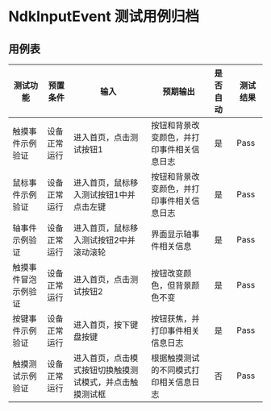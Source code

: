 # NdkInputEvent 测试用例归档

## 用例表

| 测试功能       | 预置条件       | 输入                           | 预期输出                  | 是否自动 | 测试结果 |
|------------| -------------- |------------------------------|-----------------------|:-----| -------- |
| 触摸事件示例验证   | 设备正常运行   | 进入首页，点击测试按钮1                 | 按钮和背景改变颜色，并打印事件相关信息日志 | 是    | Pass     |
| 鼠标事件示例验证   | 设备正常运行   | 进入首页，鼠标移入测试按钮1中并点击左键         | 按钮和背景改变颜色，并打印事件相关信息日志 | 是    | Pass     |
| 轴事件示例验证    | 设备正常运行   | 进入首页，鼠标移入测试按钮2中并滚动滚轮         | 界面显示轴事件相关信息           | 是    | Pass     |
| 触摸事件冒泡示例验证 | 设备正常运行   | 进入首页，点击测试按钮2                 | 按钮改变颜色，但背景颜色不变        | 是    | Pass     |
| 按键事件示例验证   | 设备正常运行   | 进入首页，按下键盘按键                  | 按钮获焦，并打印事件相关信息日志      | 是    | Pass     |
| 触摸测试示例验证   | 设备正常运行   | 进入首页，点击模式按钮切换触摸测试模式，并点击触摸测试框 | 根据触摸测试的不同模式打印相关信息日志   | 否    | Pass     |
